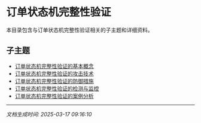 # 订单状态机完整性验证

本目录包含与订单状态机完整性验证相关的子主题和详细资料。

## 子主题

- [订单状态机完整性验证的基本概念](order-state-machine/basic-concepts.md)
- [订单状态机完整性验证的攻击技术](order-state-machine/attack-techniques.md)
- [订单状态机完整性验证的防御措施](order-state-machine/defense-measures.md)
- [订单状态机完整性验证的检测与监控](order-state-machine/detection-monitoring.md)
- [订单状态机完整性验证的案例分析](order-state-machine/case-studies.md)

---

*文档生成时间: 2025-03-17 09:16:10*
